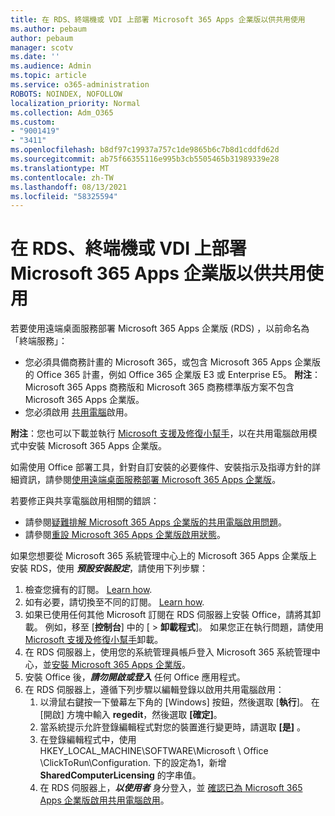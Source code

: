```yaml
---
title: 在 RDS、終端機或 VDI 上部署 Microsoft 365 Apps 企業版以供共用使用
ms.author: pebaum
author: pebaum
manager: scotv
ms.date: ''
ms.audience: Admin
ms.topic: article
ms.service: o365-administration
ROBOTS: NOINDEX, NOFOLLOW
localization_priority: Normal
ms.collection: Adm_O365
ms.custom:
- "9001419"
- "3411"
ms.openlocfilehash: b8df97c19937a757c1de9865b6c7b8d1cddfd62d
ms.sourcegitcommit: ab75f66355116e995b3cb5505465b31989339e28
ms.translationtype: MT
ms.contentlocale: zh-TW
ms.lasthandoff: 08/13/2021
ms.locfileid: "58325594"
---
```

# <a name="deploying-microsoft-365-apps-for-enterprise-for-shared-use-on-rds-terminal-server-or-vdi"></a>在 RDS、終端機或 VDI 上部署 Microsoft 365 Apps 企業版以供共用使用

若要使用遠端桌面服務部署 Microsoft 365 Apps 企業版 (RDS) ，以前命名為「終端服務」：

- 您必須具備商務計畫的 Microsoft 365，或包含 Microsoft 365 Apps 企業版的 Office 365 計畫，例如 Office 365 企業版 E3 或 Enterprise E5。
   **附注**： Microsoft 365 Apps 商務版和 Microsoft 365 商務標準版方案不包含 Microsoft 365 Apps 企業版。
- 您必須啟用 [共用電腦](https://docs.microsoft.com/DeployOffice/overview-shared-computer-activation)啟用。

**附注**：您也可以下載並執行 [Microsoft 支援及修復小幫手](https://aka.ms/SaRA_OfficeSCA_M365Portal)，以在共用電腦啟用模式中安裝 Microsoft 365 Apps 企業版。

如需使用 Office 部署工具，針對自訂安裝的必要條件、安裝指示及指導方針的詳細資訊，請參閱[使用遠端桌面服務部署 Microsoft 365 Apps 企業版](https://docs.microsoft.com/DeployOffice/deploy-microsoft-365-apps-remote-desktop-services)。

若要修正與共享電腦啟用相關的錯誤：

- 請參閱[疑難排解 Microsoft 365 Apps 企業版的共用電腦啟用問題](https://docs.microsoft.com/DeployOffice/troubleshoot-shared-computer-activation)。
- 請參閱[重設 Microsoft 365 Apps 企業版啟用狀態](https://go.microsoft.com/fwlink/?linkid=2109218)。

如果您想要從 Microsoft 365 系統管理中心上的 Microsoft 365 Apps 企業版上安裝 RDS，使用 ***預設安裝設定***，請使用下列步驟：

1. 檢查您擁有的訂閱。 [Learn how](https://docs.microsoft.com/microsoft-365/admin/admin-overview/what-subscription-do-i-have).
2. 如有必要，請切換至不同的訂閱。 [Learn how](https://docs.microsoft.com/microsoft-365/commerce/subscriptions/switch-to-a-different-plan).
3. 如果已使用任何其他 Microsoft 訂閱在 RDS 伺服器上安裝 Office，請將其卸載。 例如，移至 [**控制台**] 中的 [  >  **卸載程式**]。 如果您正在執行問題，請使用[Microsoft 支援及修復小幫手](https://aka.ms/SARA-OfficeUninstall-Alchemy)卸載。
4. 在 RDS 伺服器上，使用您的系統管理員帳戶登入 Microsoft 365 系統管理中心，並[安裝 Microsoft 365 Apps 企業版](https://portal.office.com/OLS/MySoftware.aspx)。
5. 安裝 Office 後，***請勿開啟或登入*** 任何 Office 應用程式。
6. 在 RDS 伺服器上，遵循下列步驟以編輯登錄以啟用共用電腦啟用：
   1. 以滑鼠右鍵按一下螢幕左下角的 [Windows] 按鈕，然後選取 [**執行**]。 在 [開啟] 方塊中輸入 **regedit**，然後選取 **[確定]**。
   2. 當系統提示允許登錄編輯程式對您的裝置進行變更時，請選取 **[是]** 。
   3. 在登錄編輯程式中，使用 HKEY_LOCAL_MACHINE\SOFTWARE\Microsoft \ Office \ClickToRun\Configuration. 下的設定為1，新增 **SharedComputerLicensing** 的字串值。
   4. 在 RDS 伺服器上，***以使用者*** 身分登入，並 [確認已為 Microsoft 365 Apps 企業版啟用共用電腦啟用](https://docs.microsoft.com/DeployOffice/troubleshoot-shared-computer-activation#verify-that-activation-for-microsoft-365-apps-succeeded)。
